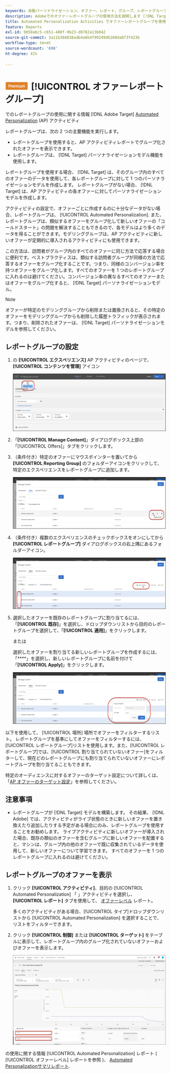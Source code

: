 ```yaml
---
keywords: 自動パーソナライゼーション、オファー、レポート、グループ、レポートグループ、ap
description: Adobeでのオファーレポートグループの使用方法を説明します [!DNL Target] [!UICONTROL Automated Personalization] アクティビティ。
title: Automated Personalization Activities でオファーレポートグループを使用できますか？
feature: Reports
exl-id: 9058a6c5-c651-480f-9b23-d0782a13b042
source-git-commit: 3a11b368838adb4a6b4f99249db260da8f3f423b
workflow-type: tm+mt
source-wordcount: '698'
ht-degree: 41%

---
```


# ![Automated Personalizationのプレミアム](/help/main/assets/premium.png)[!UICONTROL  オファーレポートグループ]

でのレポートグループの使用に関する情報 [!DNL Adobe Target] [Automated Personalization](/help/main/c-activities/t-automated-personalization/automated-personalization.md) (AP) アクティビティ

レポートグループは、次の 2 つの主要機能を実行します。

* レポートグループを使用すると、AP アクティビティレポートでグループ化されたオファーを表示できます。
* レポートグループは、 [!DNL Target] パーソナライゼーションモデル機能を使用します。

レポートグループを使用する場合、 [!DNL Target] は、そのグループ内のすべてのオファーのデータを使用して、各レポートグループに対して 1 つのパーソナライゼーションモデルを作成します。 レポートグループがない場合、 [!DNL Target] は、AP アクティビティの各オファーに対してパーソナライゼーションモデルを作成します。

アクティビティの設定で、オファーごとに作成するのに十分なデータがない場合、レポートグループは、 [!UICONTROL Automated Personalization]. また、レポートグループは、類似するオファーをグループ化して新しいオファーの「コールドスタート」の問題を解決することもできるので、各モデルはより多くのデータを得ることができます。モデリンググループは、AP アクティビティに新しいオファーが定期的に導入されるアクティビティにも使用できます。

この方法は、訪問者がグループ内のすべてのオファーに同じ方法で応答する場合に便利です。ベストプラクティスは、類似する訪問者グループが同様の方法で応答するオファーをグループ化することです。つまり、同様のコンバージョン率を持つオファーをグループ化します。すべてのオファーを 1 つのレポートグループに入れるのは避けてください。コンバージョン率の異なるすべてのオファーまたはオファーをグループ化すると、 [!DNL Target] パーソナライゼーションモデル。

>[!NOTE]
>
>オファーが特定のモデリンググループから削除または置換されると、その特定のオファーをモデリンググループからも削除した履歴トラフィックが表示されます。つまり、削除されたオファーは、 [!DNL Target] パーソナライゼーションモデルを参照してください。

## レポートグループの設定

1. の **[!UICONTROL エクスペリエンス]** AP アクティビティのページで、 **[!UICONTROL コンテンツを管理]** アイコン

   ![コンテンツを管理アイコン](/help/main/c-reports/assets/ap_manage_content.png)

1. 「**[!UICONTROL Manage Content]**」ダイアログボックス上部の「[!UICONTROL Offers]」タブをクリックします。
1. （条件付き）特定のオファーにマウスポインターを置いてから **[!UICONTROL Reporting Group]** のフォルダーアイコンをクリックして、特定のエクスペリエンスをレポートグループに追加します。

   ![レポートグループアイコン](/help/main/c-reports/assets/ap_manage_content_2.png)

1. （条件付き）複数のエクスペリエンスのチェックボックスをオンにしてから **[!UICONTROL レポートグループ]** ダイアログボックスの右上隅にあるフォルダーアイコン。

   ![レポートグループアイコン](/help/main/c-reports/assets/ap_manage_content_3.png)

1. 選択したオファーを既存のレポートグループに割り当てるには、「**[!UICONTROL 既存]**」を選択し、ドロップダウンリストから目的のレポートグループを選択して、「**[!UICONTROL 適用]**」をクリックします。

   または

   選択したオファーを割り当てる新しいレポートグループを作成するには、「****」を選択し、新しいレポートグループに名前を付けて「**[!UICONTROL Apply]**」をクリックします。

   ![新しいレポートグループを作成するための新しいアイコン](/help/main/c-reports/assets/ap_reporting_groups.png)

以下を使用して、 [!UICONTROL 場所] 場所でオファーをフィルターするリスト。 レポートグループを基準にしてオファーをフィルターするには、[!UICONTROL レポートグループ]リストを使用します。また、[!UICONTROL レポートグループ]では、[!UICONTROL 割り当てられていないオファー]をフィルターして、現在どのレポートグループにも割り当てられていないオファーにレポートグループを割り当てることもできます。

特定のオーディエンスに対するオファーのターゲット設定について詳しくは、「[AP オファーのターゲット設定](/help/main/c-activities/t-automated-personalization/ap-target-offers.md#task_F207ED7A41B84FD39BB6FCBFABF4B23E)」を参照してください。

## 注意事項

* レポートグループが [!DNL Target] モデルを構築します。 その結果、 [!DNL Adobe] では、アクティビティがライブ状態のときに新しいオファーを置き換えたり追加したりする予定がある場合にのみ、レポートグループを使用することをお勧めします。 ライブアクティビティに新しいオファーが導入された場合、既存の類似のオファーを含むグループに新しいオファーを配置すると、マシンは、グループ内の他のオファーで既に収集されているデータを使用して、新しいオファーについて学習できます。 すべてのオファーを 1 つのレポートグループに入れるのは避けてください。

## レポートグループのオファーを表示

1. クリック **[!UICONTROL アクティビティ]**、目的の [!UICONTROL Automated Personalization] 「 」アクティビティを選択し、 **[!UICONTROL レポート]** タブを使用して、 [オファーレベル](/help/main/c-reports/personalization-reports/reports-ap.md) レポート。

   多くのアクティビティがある場合、[!UICONTROL タイプ]ドロップダウンリストから [!UICONTROL Automated Personalization] を選択することで、リストをフィルターできます。

1. クリック **[!UICONTROL 制御]** または **[!UICONTROL ターゲット]** をテーブルに表示して、レポートグループ内のグループ化されていないオファーおよびオファーを表示します。

   ![オファーグループ：コントロールとターゲット](/help/main/c-reports/c-report-settings/assets/offer-groups.png)

の使用に関する情報 [!UICONTROL Automated Personalization] レポート ( [!UICONTROL オファーレベル] レポートを参照 )、 [Automated Personalizationサマリレポート](/help/main/c-reports/personalization-reports/reports-ap.md).


